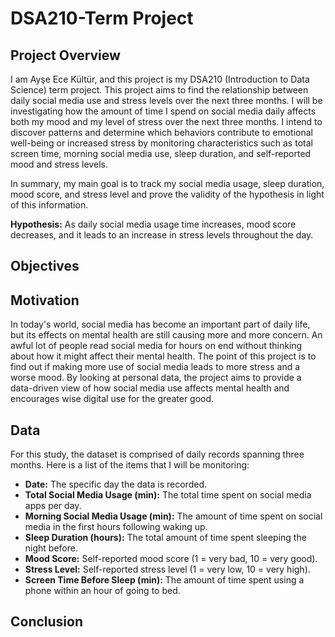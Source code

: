 # DSA210-Term Project
## Project Overview
I am Ayşe Ece Kültür, and this project is my DSA210 (Introduction to Data Science) term project. This project aims to find the relationship between daily social media use and stress levels over the next three months. I will be investigating how the amount of time I spend on social media daily affects both my mood and my level of stress over the next three months. I intend to discover patterns and determine which behaviors contribute to emotional well-being or increased stress by monitoring characteristics such as total screen time, morning social media use, sleep duration, and self-reported mood and stress levels.

In summary, my main goal is to track my social media usage, sleep duration, mood score, and stress level and prove the validity of the hypothesis in light of this information.

**Hypothesis:** As daily social media usage time increases, mood score decreases, and it leads to an increase in stress levels throughout the day.

## Objectives



## Motivation 
In today's world, social media has become an important part of daily life, but its effects on mental health are still causing more and more concern. An awful lot of people read social media for hours on end without thinking about how it might affect their mental health. The point of this project is to find out if making more use of social media leads to more stress and a worse mood. By looking at personal data, the project aims to provide a data-driven view of how social media use affects mental health and encourages wise digital use for the greater good.
## Data 
For this study, the dataset is comprised of daily records spanning three months. Here is a list of the items that I will be monitoring:
- **Date:** The specific day the data is recorded.
- **Total Social Media Usage (min):** The total time spent on social media apps per day.
- **Morning Social Media Usage (min):** The amount of time spent on social media in the first hours following waking up.
- **Sleep Duration (hours):** The total amount of time spent sleeping the night before.
- **Mood Score:** Self-reported mood score (1 = very bad, 10 = very good).
- **Stress Level:** Self-reported stress level (1 = very low, 10 = very high).
- **Screen Time Before Sleep (min):** The amount of time spent using a phone within an hour of going to bed.

## Conclusion
